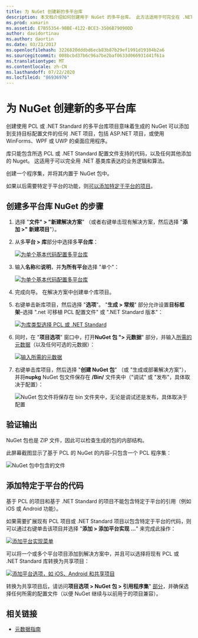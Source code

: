 ```yaml
---
title: 为 NuGet 创建新的多平台库
description: 本文档介绍如何创建用于 NuGet 的多平台库。 此方法适用于可完全在 .NET 基类库中表达的业务逻辑和算法，因此在没有特定于平台的代码的所有目标平台上运行。
ms.prod: xamarin
ms.assetid: E7B55354-9BBE-4122-BCE3-3506B79090DD
author: davidortinau
ms.author: daortin
ms.date: 03/23/2017
ms.openlocfilehash: 3226820dddbd6ecb83b87b29ef1991d19104b2a6
ms.sourcegitcommit: 008bcbd37b6c96a7be2baf0633d066931d41f61a
ms.translationtype: MT
ms.contentlocale: zh-CN
ms.lasthandoff: 07/22/2020
ms.locfileid: "86936976"
---
```

# <a name="creating-a-new-multiplatform-library-for-nuget"></a>为 NuGet 创建新的多平台库

创建使用 PCL 或 .NET Standard 的多平台库项目意味着生成的 NuGet 可以添加到支持目标配置文件的任何 .NET 项目，包括 ASP.NET 项目，或使用 WinForms、WPF 或 UWP 的桌面应用程序。

库只能包含所选 PCL 或 .NET Standard 配置文件支持的代码，以及任何其他添加的 Nuget。
这适用于可以完全用 .NET 基类库表达的业务逻辑和算法。

创建一个程序集，并将其内置于 NuGet 包中。

如果以后需要特定于平台的功能，则[可以添加特定于平台的项目](#add-platforms)。

## <a name="steps-to-create-a-multiplatform-library-nuget"></a>创建多平台库 NuGet 的步骤

1. 选择 "**文件" > "新建解决方案**" （或者右键单击现有解决方案，然后选择 "**添加 >" 新建项目**"）。

2. 从多**平台 > 库**部分中选择多**平台库**：

   [![为单个基本代码配置多平台库](single-codebase-images/mulitplatform-library-sml.png)](single-codebase-images/mulitplatform-library.png#lightbox)

3. 输入**名称**和**说明**，并**为所有平台**选择 "单个"：

   [![为单个基本代码配置多平台库](single-codebase-images/single-configure-sml.png)](single-codebase-images/single-configure.png#lightbox)

4. 完成向导。 在解决方案中创建单个库项目。

5. 右键单击新库项目，然后选择 "**选项**"。 "**生成 > 常规**" 部分允许设置**目标框架**–选择 ".net 可移植 PCL 配置文件" 或 ".NET Standard 版本"：

   [![为库类型选择 PCL 或 .NET Standard](single-codebase-images/single-choose-type-sml.png)](single-codebase-images/single-choose-type.png#lightbox)

6. 同时，在 "**项目选项**" 窗口中，打开**NuGet 包 "> 元数据**" 部分，并输入[所需的元数据](~/cross-platform/app-fundamentals/nuget-multiplatform-libraries/metadata.md)（以及任何可选的元数据）：

   [![输入所需的元数据](single-codebase-images/single-metadata-sml.png)](single-codebase-images/single-metadata.png#lightbox)

7. 右键单击库项目，然后选择 "**创建 NuGet 包**" （或 "生成或部署解决方案"），并将**nupkg** NuGet 包文件保存在 **/Bin/** 文件夹中（"调试" 或 "发布"，具体取决于配置）：

   ![NuGet 包文件将保存在 bin 文件夹中，无论是调试还是发布，具体取决于配置](single-codebase-images/create-nuget-package.png)

## <a name="verifying-the-output"></a>验证输出

NuGet 包也是 ZIP 文件，因此可以检查生成的包的内部结构。

此屏幕截图显示了基于 PCL 的 NuGet 的内容–只包含一个 PCL 程序集：

![NuGet 包中包含的文件](single-codebase-images/nuget-output.png)

<a name="add-platforms"></a>

## <a name="adding-platform-specific-code"></a>添加特定于平台的代码

基于 PCL 的项目和基于 .NET Standard 的项目不能包含特定于平台的引用（例如 iOS 或 Android 功能）。

如果需要扩展现有 PCL 项目或 .NET Standard 项目以包含特定于平台的代码，则可以通过右键单击该项目并选择 "**添加 > 添加平台实现 ...**" 来完成此操作：

[![添加平台实现菜单](single-codebase-images/add-later-sml.png)](single-codebase-images/add-later.png#lightbox)

可以将一个或多个平台项目添加到解决方案中，并且可以选择将现有 PCL 或 .NET Standard 库转换为共享项目：

[![添加平台选项，如 iOS、Android 和共享项目](single-codebase-images/add-later-platforms-sml.png)](single-codebase-images/add-later-platforms-sml.png#lightbox)

转换为共享项目后，请访问**项目选项 > NuGet 包 > 引用程序集**" 
 [部分](~/cross-platform/app-fundamentals/nuget-multiplatform-libraries/platform-specific.md)，并确保选择任何所需的配置文件（以便 NuGet 继续与以前用于的项目兼容）。

## <a name="related-links"></a>相关链接

- [元数据指南](~/cross-platform/app-fundamentals/nuget-multiplatform-libraries/metadata.md)

